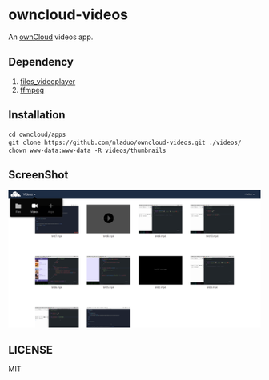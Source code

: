 # owncloud-videos
An [ownCloud](https://owncloud.org/) videos app. 

## Dependency
1. [files_videoplayer](https://github.com/owncloud/files_videoplayer) <br>
2. [ffmpeg](http://ffmpeg.org/)

## Installation
```
cd owncloud/apps 
git clone https://github.com/nladuo/owncloud-videos.git ./videos/
chown www-data:www-data -R videos/thumbnails 
```

## ScreenShot
![ScreenShot](./screenshot.png)

## LICENSE
MIT